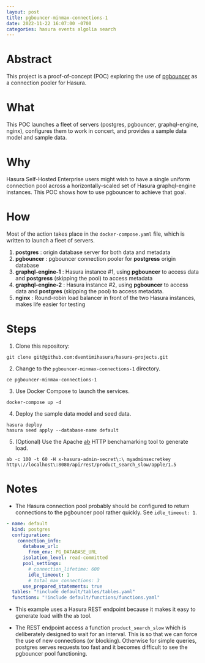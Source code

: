 ```yaml
---
layout: post
title: pgbouncer-minmax-connections-1
date: 2022-11-22 16:07:00 -0700
categories: hasura events algolia search
---
```

# Abstract #

This project is a proof-of-concept (POC) exploring the use of
[pgbouncer](https://www.pgbouncer.org/ "pgbouncer") as a connection
pooler for Hasura.

# What #

This POC launches a fleet of servers (postgres, pgbouncer,
graphql-engine, nginx), configures them to work in concert, and
provides a sample data model and sample data.

# Why #

Hasura Self-Hosted Enterprise users might wish to have a single
uniform connection pool across a horizontally-scaled set of Hasura
graphql-engine instances.  This POC shows how to use pgbouncer to
achieve that goal.

# How #

Most of the action takes place in the `docker-compose.yaml` file,
which is written to launch a fleet of servers.

1. **postgres** : origin database server for both data and metadata
2. **pgbouncer** : pgbouncer connection pooler for **postgress**
   origin database
3. **graphql-engine-1** : Hasura instance #1, using **pgbouncer** to
   access data and **postgress** (skipping the pool) to access
   metadata
4. **graphql-engine-2** : Hasura instance #2, using **pgbouncer** to
   access data and **postgres** (skipping the pool) to access metadata. 
5. **nginx** : Round-robin load balancer in front of the two Hasura
   instances, makes life easier for testing

# Steps #

1. Clone this repository:

```shell
git clone git@github.com:dventimihasura/hasura-projects.git
```

2. Change to the `pgbouncer-minmax-connections-1` directory.

```shell
ce pgbouncer-minmax-connections-1
```

3. Use Docker Compose to launch the services.

```shell
docker-compose up -d
```

4. Deploy the sample data model and seed data.

```shell
hasura deploy
hasura seed apply --database-name default
```

5. (Optional) Use the Apache
   [ab](https://httpd.apache.org/docs/2.4/programs/ab.html) HTTP
   benchamarking tool to generate load.
   
   
```shell
ab -c 100 -t 60 -H x-hasura-admin-secret\:\ myadminsecretkey http\://localhost\:8080/api/rest/product_search_slow/apple/1.5
```

# Notes #

  * The Hasura connection pool probably should be configured to return
    connections to the pgbouncer pool rather quickly.  See
    `idle_timeout: 1`.
	
```yaml
- name: default
  kind: postgres
  configuration:
    connection_info:
      database_url:
        from_env: PG_DATABASE_URL
      isolation_level: read-committed
      pool_settings:
        # connection_lifetime: 600
        idle_timeout: 1
        # total_max_connections: 3
      use_prepared_statements: true
  tables: "!include default/tables/tables.yaml"
  functions: "!include default/functions/functions.yaml"
```
	
  * This example uses a Hasura REST endpoint because it makes it easy
    to generate load with the `ab` tool.

  * The REST endpoint access a function `product_search_slow` which is
    deliberately designed to wait for an interval.  This is so that
    we can force the use of new connections (or blocking).  Otherwise
    for simple queries, postgres serves requests too fast and it
    becomes difficult to see the pgbouncer pool functioning.
